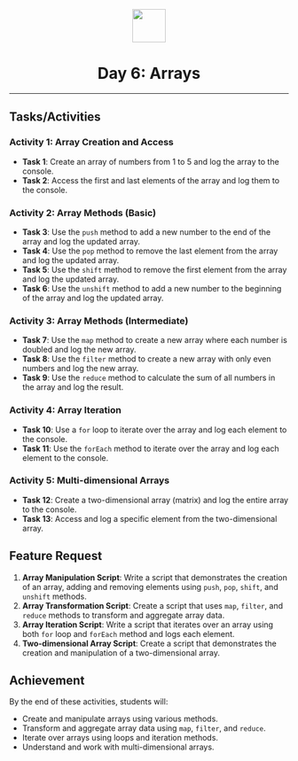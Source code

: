 <div align="center">
  <img height="60" src="https://img.icons8.com/color/344/javascript.png">
  <h1>Day 6: Arrays</h1>
</div>

<!-- tasks -->


---

## Tasks/Activities

### Activity 1: Array Creation and Access

- **Task 1**: Create an array of numbers from 1 to 5 and log the array to the console.
- **Task 2**: Access the first and last elements of the array and log them to the console.

### Activity 2: Array Methods (Basic)

- **Task 3**: Use the `push` method to add a new number to the end of the array and log the updated array.
- **Task 4**: Use the `pop` method to remove the last element from the array and log the updated array.
- **Task 5**: Use the `shift` method to remove the first element from the array and log the updated array.
- **Task 6**: Use the `unshift` method to add a new number to the beginning of the array and log the updated array.

### Activity 3: Array Methods (Intermediate)

- **Task 7**: Use the `map` method to create a new array where each number is doubled and log the new array.
- **Task 8**: Use the `filter` method to create a new array with only even numbers and log the new array.
- **Task 9**: Use the `reduce` method to calculate the sum of all numbers in the array and log the result.

### Activity 4: Array Iteration

- **Task 10**: Use a `for` loop to iterate over the array and log each element to the console.
- **Task 11**: Use the `forEach` method to iterate over the array and log each element to the console.

### Activity 5: Multi-dimensional Arrays

- **Task 12**: Create a two-dimensional array (matrix) and log the entire array to the console.
- **Task 13**: Access and log a specific element from the two-dimensional array.

## Feature Request

1. **Array Manipulation Script**: Write a script that demonstrates the creation of an array, adding and removing elements using `push`, `pop`, `shift`, and `unshift` methods.
2. **Array Transformation Script**: Create a script that uses `map`, `filter`, and `reduce` methods to transform and aggregate array data.
3. **Array Iteration Script**: Write a script that iterates over an array using both `for` loop and `forEach` method and logs each element.
4. **Two-dimensional Array Script**: Create a script that demonstrates the creation and manipulation of a two-dimensional array.

## Achievement

By the end of these activities, students will:

- Create and manipulate arrays using various methods.
- Transform and aggregate array data using `map`, `filter`, and `reduce`.
- Iterate over arrays using loops and iteration methods.
- Understand and work with multi-dimensional arrays.